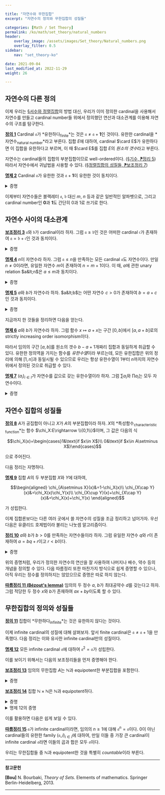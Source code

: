 ```yaml
---

title: "자연수와 무한집합"
excerpt: "자연수의 정의와 무한집합의 성질들"

categories: [Math / Set Theory]
permalink: /ko/math/set_theory/natural_numbers
header:
    overlay_image: /assets/images/Set_theory/Natural_numbers.png
    overlay_filter: 0.5
sidebar: 
    nav: "set_theory-ko"

date: 2021-09-04
last_modified_at: 2022-11-29
weight: 26

---
```


## 자연수의 다른 정의

이제 우리는 [§서수와 정렬집합](/ko/math/set_theory/ordinals)의 방법 대신, 우리가 이미 정의한 cardinal을 사용해서 자연수를 만들고 cardinal number들 위에서 정의했던 연산과 대소관계를 이용해 자연수의 구조를 탐구한다.

<div class="definition" markdown="1">

<ins id="df1">**정의 1**</ins> Cardinal $\mathfrak{a}$가 *유한하다<sub>finite</sub>*는 것은 $\mathfrak{a}\neq\mathfrak{a}+\mathbf{1}$인 것이다. 유한한 cardinal을 *자연수<sub>natural number</sub>*라고 부른다. 집합 $E$에 대하여, cardinal $\card E$가 유한하다면 이 집합을 유한하다고 부르며, 이 때 $\card E$를 집합 $E$의 *원소의 갯수*라고 부른다.

</div>

자연수는 cardinal들의 집합의 부분집합이므로 well-ordered이다. ([§기수, ⁋정리 5](/ko/math/set_theory/cardinals#thm5)) 따라서 자연수에서 귀납법을 사용할 수 있다. ([§정렬집합의 성질들, ⁋보조정리 7](/ko/math/set_theory/well_ordering#lem7))

<div class="proposition" markdown="1">

<ins id="pp2">**명제 2**</ins> Cardinal $\mathfrak{a}$가 유한한 것과 $\mathfrak{a}+\mathbf{1}$이 유한한 것이 동치이다.

</div>

<details class="proof" markdown="1">
<summary>증명</summary>

[§기수들 사이의 연산, ⁋명제 6](/ko/math/set_theory/operation_of_cardinals#pp6)에 의하여, $\mathfrak{a}=\mathfrak{b}$인 것은 $\mathfrak{a}+\mathbf{1}=\mathfrak{b}+\mathbf{1}$인 것과 동치이다. 이제 $\mathfrak{b}=\mathfrak{a}+\mathbf{1}$로 잡으면, 가정에 의해 $\mathfrak{a}\neq\mathfrak{b}$이고, 따라서

$$\mathfrak{b}=\mathfrak{a}+\mathbf{1}\neq\mathfrak{b}+\mathbf{1}$$

이므로 $\mathfrak{a}$가 유한한 것은 $\mathfrak{b}=\mathfrak{a}+\mathbf{1}$이 유한인 것과 동치이다.

</details>

이제부터 자연수들은 블랙레터 $\mathfrak{a}$, $\mathfrak{b}$ 대신 $m$, $n$ 등과 같은 일반적인 알파벳으로, 그리고 cardinal number인 $\mathbf{0}$과 $\mathbf{1}$도 간단히 $0$과 $1$로 쓰기로 한다. 

## 자연수 사이의 대소관계

<div class="proposition" markdown="1">

<ins id="lem3">**보조정리 3**</ins> $\mathfrak{a}$와 $\mathfrak{b}$가 cardinal이라 하자. 그럼 $\mathfrak{a}\geq\mathfrak{b}$인 것은 어떠한 cardinal $\mathfrak{c}$가 존재하여 $\mathfrak{a}=\mathfrak{b}+\mathfrak{c}$인 것과 동치이다.

</div>
<details class="proof" markdown="1">
<summary>증명</summary>

$\mathfrak{a}\geq\mathfrak{b}$인 것은, cardinal $\mathfrak{a}$와 $\mathfrak{b}$를 갖는 집합 $A$, $B$가 각각 존재하여 $A\supset B$인 것과 동치이다. 이제 $A=B\cup(A\setminus B)$.

</details>

<div class="proposition" markdown="1">

<ins id="pp4">**명제 4**</ins> $n$이 자연수라 하자. 그럼 $\mathfrak{a}\leq n$을 만족하는 모든 cardinal $\mathfrak{a}$도 자연수이다. 만일 $n\neq 0$이라면, 유일한 자연수 $m$이 존재하여 $n=m+1$이다. 이 때, $a$에 관한 unary relation $a&lt;n$은 $a\leq m$과 동치이다.

</div>
<details class="proof" markdown="1">
<summary>증명</summary>

우선 첫 번째를 보이기 위해 $\mathfrak{a}$가 $\mathfrak{a}\leq n$을 만족하는 cardinal이라 하자. 그럼 어떤 cardinal $\mathfrak{b}$가 존재하여 $n=\mathfrak{a}+\mathfrak{b}$이다. 이제

$$(\mathfrak{a}+1)+\mathfrak{b}=(\mathfrak{a}+\mathfrak{b})+1=n+1\neq n$$

이므로 $(\mathfrak{a}+1)+\mathfrak{b}\neq\mathfrak{a}+\mathfrak{b}$이다. 따라서 $\mathfrak{a}+1\neq\mathfrak{a}$이므로 $\mathfrak{a}$는 자연수다.

만일 $n\neq 0$이라면 $n\geq 1$이므로, 앞선 보조정리에 의해 $n=m+1$인 cardinal $m$이 존재하며, 앞선 논리에 의해 $m$도 자연수이다. 따라서  $a&lt;n$이 $a\leq m$과 동치임만 보이면 된다.

우선 $a&lt;n$이라면, 유일한 자연수 $b$가 존재하여 $n=a+b$이다. $b\neq 0$이므로, 어떠한 $c$에 대해 $b=c+1$이다. 그럼

$$m+1=n=a+b=a+(c+1)=(a+c)+1$$

에서 $m=a+c$이다. 따라서 $a\leq m$이다. 반대로 만일 $a\leq m$일 경우, 

$$a\leq m+1=n$$

이고, $a=n=m+1>m$은 모순이므로 $a\neq n$이다. 따라서 $a&lt;n$이다.

</details>

<div class="proposition" markdown="1">

<ins id="pp5">**명제 5**</ins> $a$와 $b$가 자연수라 하자. $a&lt;b$는 어떤 자연수 $c>0$가 존재하여 $b=a+c$인 것과 동치이다.

</div>
<details class="proof" markdown="1">
<summary>증명</summary>

[보조정리 3](#lem3)의 직접적인 결과다. $a\leq b$이므로 그러한 $c\geq 0$가 존재하는데, $c=0$이라면 $a=b$이기에 $c\neq 0$이기 때문이다.

</details>

지금까지 한 것들을 정리하면 다음을 얻는다. 

<div class="proposition" markdown="1">

<ins id="pp6">**명제 6**</ins> $a$와 $b$가 자연수라 하자. 그럼 함수 $x\mapsto a+x$는 구간 $[0,b]$에서 $[a,a+b]$로의 strictly increasing order isomorphism이다.

</div>

따라서 임의의 구간 $[a,b]$를 원소의 갯수 $b-a+1$개짜리 집합과 동일하게 취급할 수 있다. 유한한 정의역을 가지는 함수를 *유한수열*이라 부르는데, 모든 유한집합은 위의 정리에 의해 $[1,n]$과 동일시될 수 있으므로 우리는 항상 유한수열이 $1$부터 $n$까지의 자연수 위에서 정의된 것으로 취급할 수 있다. 

<div class="proposition" markdown="1">

<ins id="pp7">**명제 7**</ins> $(a_i)_{i\in I}$가 자연수를 값으로 갖는 유한수열이라 하자. 그럼 $\sum a_i$와 $\prod a_i$는 모두 자연수이다.

</div>
<details class="proof" markdown="1">
<summary>증명</summary>

$I$가 유한이므로, 임의의 자연수 $a$와 $b$에 대해 $a+b$와 $ab$가 자연수임만 보이면 충분하다. 이는 $b$에 대한 귀납법으로 보이면 된다. 우선 $a+0=a$가 자연수이고, $a+k$가 자연수라면 $a+(k+1)=(a+k)+1$ 또한 마찬가지이므로 쉽게 보일 수 있다. 곱셈도 마찬가지.

</details>

## 자연수 집합의 성질들

<div class="definition" markdown="1">

<ins id="df8">**정의 8**</ins> $A$가 공집합이 아니고 $X$가 $A$의 부분집합이라 하자. $X$의 *특성함수<sub>characteristic function</sub>*는 함수 $\chi_X:E\rightarrow \\{0,1\\}$이며, 그 값은 다음의 식

$$\chi_X(x)=\begin{cases}1&\text{if $x\in X$}\\ 0&\text{if $x\in A\setminus X$}\end{cases}$$

으로 주어진다.

</div>

다음 정리는 자명하다.

<div class="proposition" markdown="1">

<ins id="pp9">**명제 9**</ins> 집합 $A$의 두 부분집합 $X$와 $Y$에 대하여,

$$\begin{aligned}
\chi_{A\setminus X}(x)&=1-\chi_X(x)\\
\chi_{X\cap Y}(x)&=\chi_X(x)\chi_Y(x)\\
\chi_{X\cup Y}(x)+\chi_{X\cap Y}(x)&=\chi_X(x)+\chi_Y(x)
\end{aligned}$$

가 성립한다.
</div>


이제 집합론보다는 다른 여러 곳에서 쓸 자연수의 성질을 조금 정리하고 넘어가자. 우선 다음은 유클리드 호제법이라 불리는 나눗셈 알고리즘이다.

<div class="proposition" markdown="1">

<ins id="thm10">**정리 10**</ins>  $a$와 $b$가 $b>0$를 만족하는 자연수들이라 하자. 그럼 유일한 자연수 $q$와 $r$이 존재하여 $a=bq+r$이고 $r< b$이다.

</div>

<details class="proof" markdown="1">
<summary>증명</summary>

만일 그러한 쌍이 존재한다면 $Q$는 $a&lt;b(q+1)$를 만족하는 가장 작은 자연수여야 한다. 그렇지 않으면

$$r=a-bq<0\quad\text{or}\quad r=a-bq\geq b$$

이 되기 때문이다. 존재성을 보이기 위해, $a&lt;a+1&lt;b(a+1)$라 하자. 그럼 $a&lt;bp$를 만족하는 $p$의 집합은 공집합이 아니다. 이제 well-orderedness에 의해, least element $m$이 존재하므로 $m=q+1$라 하면 $Q$가 주어진 조건을 만족한다.

</details>

위의 증명처럼, 우리가 정의한 자연수의 연산을 잘 사용하여 나머지나 배수, 약수 등의 개념을 정의할 수 있다. 다음 따름정리 또한 마찬가지 방식으로 쉽게 증명할 수 있으나, 아직 우리는 정수를 정의하지는 않았으므로 증명은 따로 하지 않는다.

<div class="proposition" markdown="1">

<ins id="crl11">**따름정리 11 (Bézout's lemma)**</ins> 임의의 두 정수 $a$, $b$가 최대공약수 $d$를 갖는다고 하자. 그럼 적당한 두 정수 $x$와 $b$가 존재하여 $ax+by$이도록 할 수 있다. 

</div>

## 무한집합의 정의와 성질들

<div class="definition" markdown="1">

<ins id="df11">**정의 11**</ins> 집합이 *무한하다<sub>infinite</sub>*는 것은 유한하지 않다는 것이다.

</div>

이제 infinite cardinal의 성질에 대해 살펴보자. 앞서 finite cardinal은 $\mathfrak{a}\neq\mathfrak{a}+1$을 만족했다. 다음 정리는 이와 유사한 infinite cardinal만의 성질이다.

<div class="proposition" markdown="1">

<ins id="pp12">**명제 12**</ins> 모든 infinite cardinal $\mathfrak{a}$에 대하여 $\mathfrak{a}^2=\mathfrak{a}$가 성립한다.

</div>

이를 보이기 위해서는 다음의 보조정리들을 먼저 증명해야 한다.

<div class="proposition" markdown="1">

<ins id="lem13">**보조정리 13**</ins> 임의의 무한집합 $A$는 $\mathbb{N}$과 equipotent한 부분집합을 포함한다.

</div>
<details class="proof" markdown="1">
<summary>증명</summary>

$A$의 well-ordering이 존재한다. 자신을 제외한 $\mathbb{N}$의 임의의 segment는 항상 유한하므로, $A$는 $\mathbb{N}$의 segment와 isomorphic할 수 없다. 따라서 $\mathbb{N}$이 $A$의 segment와 isomorphic하다. ([§서수들 사이의 순서관계, ⁋명제 1](/ko/math/set_theory/order_relations_between_ordinals#pp1))

</details>
<div class="proposition" markdown="1">

<ins id="lem14">**보조정리 14**</ins> 집합 $\mathbb{N}\times\mathbb{N}$은 $\mathbb{N}$과 equipotent하다.

</div>

<details class="proof" markdown="1">
<summary>증명</summary>

다음의 수열

$$(1,1),\;\; (1,2),(2,1),\;\; (1,3),(2,2),(3,1),\;\; \cdots$$

에 의해 자명.

</details>

<details class="proof--alone" markdown="1">
<summary>명제 12의 증명</summary>

$A$가 cardinal $\mathfrak{a}$를 갖는 집합이라 하자. 그럼 첫 번째 보조정리로부터 어떤 $B\subseteq A$는 $\mathbb{N}$과 equipotent하고, 따라서 두 번째 보조정리에 의해 $B\times B$와 $B$ 사이의 전단사함수가 존재한다. 이를 $f$라 하자. 

$B$를 포함하는 $A$의 부분집합 $X$와, 그 위에서 정의된 $f$의 extension $\psi:X\rightarrow X\times X$에 대해 $\mathfrak{M}$이 이러한 쌍 $(X,\psi)$들의 모임이라 하자. 그럼 $\mathfrak{M}$의 임의의 chain에 대하여 가장 큰 정의역을 갖는 쌍이 maximal element가 되므로, $\mathfrak{M}$은 inductive한 집합이고, 따라서 Zorn's lemma에 의해 $\mathfrak{M}$의 maximal element $(F, \tilde{f})$가 존재한다.

이제 $\card F=\mathfrak{a}$임을 보이면 충분하다. 만일 $\card F=\mathfrak{b}&lt;\mathfrak{a}$라면, bijection $\tilde{f}$에 의해 $\mathfrak{b}=\mathfrak{b}^2$이므로 

$$\mathfrak{b}\leq 2\mathfrak{b}\leq 3\mathfrak{b}\leq \mathfrak{b}^2=\mathfrak{b}$$

에서 $\mathfrak{b}=2\mathfrak{b}=3\mathfrak{b}$이다. 그럼 $\mathfrak{b}&lt;\mathfrak{a}$에서 $\card(A\setminus F)>\mathfrak{b}$이다. 그렇지 않다면

$$\mathfrak{a}=\card A=\card(F\cup(A\setminus F))\leq\card F+\card(A\setminus F)\leq\mathfrak{b}+\mathfrak{b}=2\mathfrak{b}=\mathfrak{b}$$

가 되어 모순이기 때문이다. 따라서 어떤 $Y\subseteq A\setminus F$가 존재하여 $\card Y=\mathfrak{b}$이다. $Z=F\cup Y$라 하자. 그럼

$$Z\times Z=(F\times F)\cup(F\times Y)\cup(Y\times F)\cup (Y\times Y)$$

이고, 우변의 네 항들은 모두 서로소인 집합들이다. $F$와 $Y$가 equipotent하므로, 

$$\card(F\times Y)=\card(Y\times F)=\card(F\times F)=\mathfrak{b}^2=\mathfrak{b}$$

이고 따라서

$$\card((F\times Y)\cup(Y\times F)\cup(Y\times Y))=3\mathfrak{b}=\mathfrak{b}=\card Y$$

이다. 그러므로 $Y$에서 이 집합들의 합집합으로의 전단사함수가 존재하고, 따라서 $Z=F\cup Y$에서 $Z\times Z$로의 전단사함수가 존재한다. $F$에서는 $\tilde{f}:F\rightarrow F\times F$로, $Y$에서는 방금 만든 전단사함수를 이용하면 되기 때문이다. 이는 $F$의 maximality에 모순이므로 $\card F=\mathfrak{a}$여야 한다.

</details>

이를 활용하면 다음은 쉽게 보일 수 있다.

<div class="proposition" markdown="1">

<ins id="crl15">**따름정리 15**</ins> $\mathfrak{a}$가 infinite cardinal이라면, 임의의 $n\geq 1$에 대해 $\mathfrak{a}^n=\mathfrak{a}$이다. 0이 아닌 cardinal들의 유한한 family $(\mathfrak{a}\_i)_{i\in I}$에 대하여, 만일 이들 중 가장 큰 cardinal이 infinite cardinal $\mathfrak{a}$라면 이들의 곱과 합은 모두 $\mathfrak{a}$이다.

</div>

우리는 무한집합들 중 $\mathbb{N}$과 equipotent한 것을 특별히 *countable*이라 부른다.


---
**참고문헌**

**[Bou]** N. Bourbaki, <i>Theory of Sets</i>. Elements of mathematics. Springer Berlin-Heidelberg, 2013.

---
